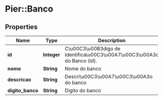 # Pier::Banco

## Properties
Name | Type | Description | Notes
------------ | ------------- | ------------- | -------------
**id** | **Integer** | C\u00C3\u00B3digo de Identifica\u00C3\u00A7\u00C3\u00A3o do Banco (id). | [optional] 
**nome** | **String** | Nome do banco | [optional] 
**descricao** | **String** | Descri\u00C3\u00A7\u00C3\u00A3o do banco | [optional] 
**digito_banco** | **String** | Digito do banco | [optional] 



